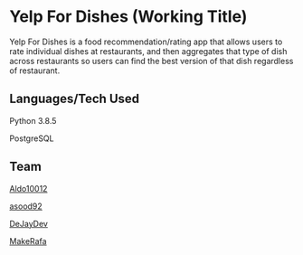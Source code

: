 # Yelp For Dishes (Working Title)

Yelp For Dishes is a food recommendation/rating app that allows users to rate individual dishes at restaurants, and then aggregates that type of dish across restaurants so users can find the best version of that dish regardless of restaurant.

## Languages/Tech Used

Python 3.8.5

PostgreSQL



## Team
[Aldo10012](https://github.com/orgs/Yelp-for-Food/people/Aldo10012)

[asood92](https://github.com/orgs/Yelp-for-Food/people/asood92)

[DeJayDev](https://github.com/orgs/Yelp-for-Food/people/DeJayDev)

[MakeRafa](https://github.com/orgs/Yelp-for-Food/people/MakeRafa)
